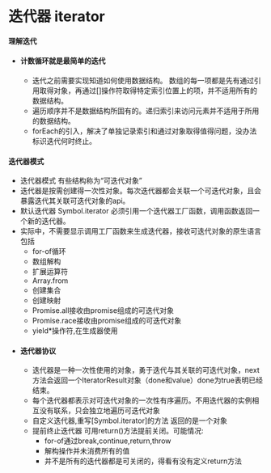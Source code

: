 # 迭代器 iterator
#### 理解迭代
+ #### 计数循环就是最简单的迭代
    + 迭代之前需要实现知道如何使用数据结构。 数组的每一项都是先有通过引用取得对象，再通过[]操作符取得特定索引位置上的项，并不适用所有的数据结构。
    + 遍历顺序并不是数据结构所固有的。递归索引来访问元素并不适用于所用的数据结构。
    + forEach的引入，解决了单独记录索引和通过对象取得值得问题，没办法标识迭代何时终止。
#### 迭代器模式
+ 迭代器模式 有些结构称为“可迭代对象”
+ 迭代器是按需创建得一次性对象。每次迭代器都会关联一个可迭代对象，且会暴露迭代其关联可迭代对象的api。
+ 默认迭代器 Symbol.iterator 必须引用一个迭代器工厂函数，调用函数返回一个新的迭代器。
+ 实际中，不需要显示调用工厂函数来生成迭代器，接收可迭代对象的原生语言包括
    + for-of循环
    + 数组解构
    + 扩展运算符
    + Array.from
    + 创建集合
    + 创建映射
    + Promise.all接收由promise组成的可迭代对象
    + Promise.race接收由promise组成的可迭代对象
    + yield*操作符,在生成器使用
+ #### 迭代器协议
    + 迭代器是一种一次性使用的对象，勇于迭代与其关联的可迭代对象，next方法会返回一个IteratorResult对象（done和value）done为true表明已经结束。
    + 每个迭代器都表示对可迭代对象的一次性有序遍历。不用迭代器的实例相互没有联系，只会独立地遍历可迭代对象
    + 自定义迭代器,重写[Symbol.iterator]的方法 返回的是一个对象
    + 提前终止迭代器 可用return()方法提前关闭。可能情况:
        + for-of通过break,continue,return,throw
        + 解构操作并未消费所有的值
        + 并不是所有的迭代器都是可关闭的，得看有没有定义return方法
